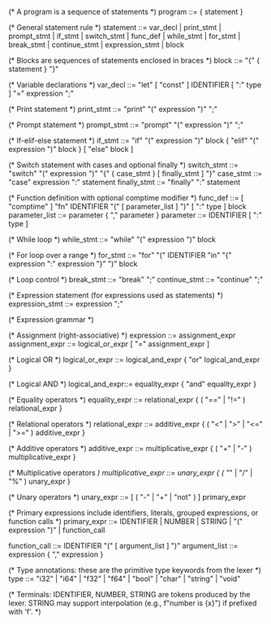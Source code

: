 (* A program is a sequence of statements *)
program         ::= { statement }

(* General statement rule *)
statement       ::= var_decl
                  | print_stmt
                  | prompt_stmt
                  | if_stmt
                  | switch_stmt
                  | func_def
                  | while_stmt
                  | for_stmt
                  | break_stmt
                  | continue_stmt
                  | expression_stmt
                  | block

(* Blocks are sequences of statements enclosed in braces *)
block           ::= "{" { statement } "}"

(* Variable declarations *)
var_decl        ::= "let" [ "const" ] IDENTIFIER [ ":" type ] "=" expression ";"

(* Print statement *)
print_stmt      ::= "print" "(" expression ")" ";"

(* Prompt statement *)
prompt_stmt     ::= "prompt" "(" expression ")" ";"

(* If-elif-else statement *)
if_stmt         ::= "if" "(" expression ")" block { "elif" "(" expression ")" block } [ "else" block ]

(* Switch statement with cases and optional finally *)
switch_stmt     ::= "switch" "(" expression ")" "{" { case_stmt } [ finally_stmt ] "}"
case_stmt       ::= "case" expression ":" statement
finally_stmt    ::= "finally" ":" statement

(* Function definition with optional comptime modifier *)
func_def        ::= [ "comptime" ] "fn" IDENTIFIER "(" [ parameter_list ] ")" [ ":" type ] block
parameter_list  ::= parameter { "," parameter }
parameter       ::= IDENTIFIER [ ":" type ]

(* While loop *)
while_stmt      ::= "while" "(" expression ")" block

(* For loop over a range *)
for_stmt        ::= "for" "(" IDENTIFIER "in" "{" expression ":" expression "}" ")" block

(* Loop control *)
break_stmt      ::= "break" ";"
continue_stmt   ::= "continue" ";"

(* Expression statement (for expressions used as statements) *)
expression_stmt ::= expression ";"

(* Expression grammar *)

(* Assignment (right-associative) *)
expression      ::= assignment_expr
assignment_expr ::= logical_or_expr [ "=" assignment_expr ]

(* Logical OR *)
logical_or_expr ::= logical_and_expr { "or" logical_and_expr }

(* Logical AND *)
logical_and_expr::= equality_expr { "and" equality_expr }

(* Equality operators *)
equality_expr   ::= relational_expr { ( "==" | "!=" ) relational_expr }

(* Relational operators *)
relational_expr ::= additive_expr { ( "<" | ">" | "<=" | ">=" ) additive_expr }

(* Additive operators *)
additive_expr   ::= multiplicative_expr { ( "+" | "-" ) multiplicative_expr }

(* Multiplicative operators *)
multiplicative_expr ::= unary_expr { ( "*" | "/" | "%" ) unary_expr }

(* Unary operators *)
unary_expr      ::= [ ( "-" | "+" | "not" ) ] primary_expr

(* Primary expressions include identifiers, literals, grouped expressions, or function calls *)
primary_expr    ::= IDENTIFIER
                  | NUMBER
                  | STRING
                  | "(" expression ")"
                  | function_call

function_call   ::= IDENTIFIER "(" [ argument_list ] ")"
argument_list   ::= expression { "," expression }

(* Type annotations: these are the primitive type keywords from the lexer *)
type            ::= "i32" | "i64" | "f32" | "f64" | "bool" | "char" | "string" | "void"

(* Terminals:
     IDENTIFIER, NUMBER, STRING are tokens produced by the lexer.
     STRING may support interpolation (e.g., f"number is {x}") if prefixed with 'f'.
*)

